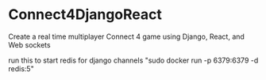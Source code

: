 # Connect4DjangoReact
Create a real time multiplayer Connect 4 game using Django, React, and Web sockets


run this to start redis for django channels
"sudo docker run -p 6379:6379 -d redis:5"
